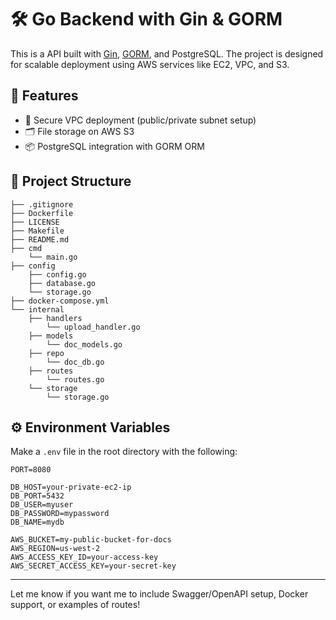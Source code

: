 # 🛠️ Go Backend with Gin & GORM

This is a API built with [Gin](https://github.com/gin-gonic/gin), [GORM](https://gorm.io/), and PostgreSQL. The project is designed for scalable deployment using AWS services like EC2, VPC, and S3.

## 🚀 Features

- 🔐 Secure VPC deployment (public/private subnet setup)
- 🗂️ File storage on AWS S3
- 📦 PostgreSQL integration with GORM ORM

## 📁 Project Structure

```
├── .gitignore
├── Dockerfile
├── LICENSE
├── Makefile
├── README.md
├── cmd
    └── main.go
├── config
    ├── config.go
    ├── database.go
    └── storage.go
├── docker-compose.yml
└── internal
    ├── handlers
        └── upload_handler.go
    ├── models
        └── doc_models.go
    ├── repo
        └── doc_db.go
    ├── routes
        └── routes.go
    └── storage
        └── storage.go
```

## ⚙️ Environment Variables

Make a `.env` file in the root directory with the following:

```env
PORT=8080

DB_HOST=your-private-ec2-ip
DB_PORT=5432
DB_USER=myuser
DB_PASSWORD=mypassword
DB_NAME=mydb

AWS_BUCKET=my-public-bucket-for-docs
AWS_REGION=us-west-2
AWS_ACCESS_KEY_ID=your-access-key
AWS_SECRET_ACCESS_KEY=your-secret-key
```
---

Let me know if you want me to include Swagger/OpenAPI setup, Docker support, or examples of routes!
